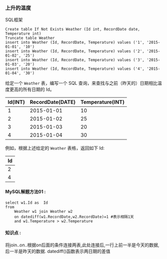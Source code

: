 ### 上升的温度

SQL框架

```mysql
Create table If Not Exists Weather (Id int, RecordDate date, Temperature int)
Truncate table Weather
insert into Weather (Id, RecordDate, Temperature) values ('1', '2015-01-01', '10')
insert into Weather (Id, RecordDate, Temperature) values ('2', '2015-01-02', '25')
insert into Weather (Id, RecordDate, Temperature) values ('3', '2015-01-03', '20')
insert into Weather (Id, RecordDate, Temperature) values ('4', '2015-01-04', '30')
```

给定一个 `Weather` 表，编写一个 SQL 查询，来查找与之前（昨天的）日期相比温度更高的所有日期的 Id。

| Id(INT) | RecordDate(DATE) | Temperature(INT) |
| ------- | ---------------- | ---------------- |
| 1       | 2015-01-01       | 10               |
| 2       | 2015-01-02       | 25               |
| 3       | 2015-01-03       | 20               |
| 4       | 2015-01-04       | 30               |

例如，根据上述给定的 `Weather` 表格，返回如下 Id:

| Id   |
| ---- |
| 2    |
| 4    |



#### MySQL解题方法01  :

```mysql
select w1.Id as  Id 
from
	Weather w1 join Weather w2 
	on datediff(w1.RecordDate,w2.RecordDate)=1 #表示相隔1天
	and w1.Temperature > w2.Temperature
```

#### 知识点 :

将join..on..根据on后面的条件连接两表,此处连接后,一行上前一半是今天的数据,后一半是昨天的数据.
datediff()函数表示两日期的差值

